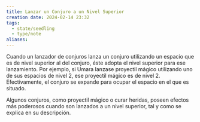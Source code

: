 ```yaml
---
title: Lanzar un Conjuro a un Nivel Superior
creation date: 2024-02-14 23:32
tags:
  - state/seedling
  - type/note
aliases:
---
```


Cuando un lanzador de conjuros lanza un conjuro utilizando un espacio que es de nivel superior al del conjuro, éste adopta el nivel superior para ese lanzamiento. Por ejemplo, si Umara lanzase proyectil mágico utilizando uno de sus espacios de nivel 2, ese proyectil mágico es de nivel 2. Efectivamente, el conjuro se expande para ocupar el espacio en el que es situado.

Algunos conjuros, como proyectil mágico o curar heridas, poseen efectos más poderosos cuando son lanzados a un nivel superior, tal y como se explica en su descripción.